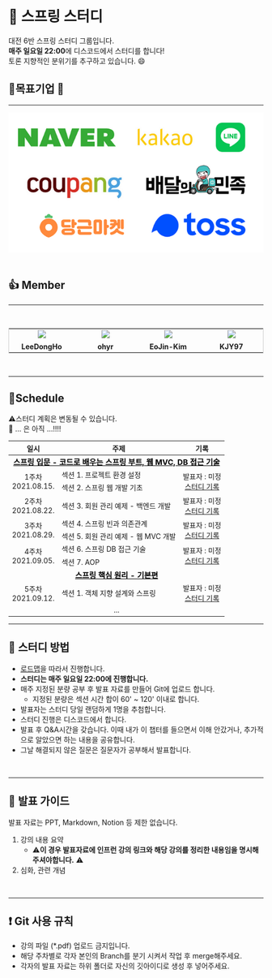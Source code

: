 # :roller_coaster: 스프링 스터디

대전 6반 스프링 스터디 그룹입니다. <br>
**매주 일요일 22:00**에 디스코드에서 스터디를 합니다!<br>
토론 지향적인 분위기를 추구하고 있습니다. :smile:


## :sparkling_heart:목표기업 :sparkling_heart:
---
![네카라쿠배당토](images/nklcbdt.png)
</br></br>
## :+1: Member
---
</br>
<table style="border:1px solid #4444">
<tr> 
<td align="center" width="120px"><a herf="https://github.com/KJY97"><img src="https://avatars.githubusercontent.com/u/18136160?v=4" width="100px"></a></td>
<td align="center" width="120px"><a herf="https://github.com/ohyr"><img src="https://avatars.githubusercontent.com/u/18694745?v=4" width="100px"></a></td>
<td align="center" width="120px"><a herf="https://github.com/EoJin-Kim"><img src="https://avatars.githubusercontent.com/u/62640679?v=4" width="100px"></a></td>
<td align="center" width="120px"><a herf="https://github.com/KJY97"><img src="https://avatars.githubusercontent.com/u/47266337?v=4" width="100px"></a></td>
</tr>
<tr style="font-weight:bold">
<td align="center"> LeeDongHo</td>
<td align="center"> ohyr </td>
<td align="center"> EoJin-Kim </td>
<td align="center"> KJY97 </td>
</tr>
</table>
</br>

---

## :calendar:Schedule
:warning:스터디 계획은 변동될 수 있습니다.   
:truck: ... 은 아직 ...!!!!
</br>   
<table width="550px">
    <thead>
        <tr>
            <th style="text-align:center">일시</th>
            <th style="text-align:center">주제</th>
            <th style="text-align:center">기록</th>
        </tr>
    </thead>
    <tbody>
        <tr>
            <td colspan="3" align="center"><a href="https://www.inflearn.com/course/%EC%8A%A4%ED%94%84%EB%A7%81-%EC%9E%85%EB%AC%B8-%EC%8A%A4%ED%94%84%EB%A7%81%EB%B6%80%ED%8A%B8/dashboard" style="color:black; font-size:15px"><b>스프링 입문 - 코드로 배우는 스프링 부트, 웹 MVC, DB 접근 기술</b></a></td>
        </tr>
        <tr>
            <td rowspan="2" align = "center"> 1주차 </br> 2021.08.15.</td>
            <td> 섹션 1. 프로젝트 환경 설정 </td>
            <td align="center" rowspan="2"> 발표자 : 미정 <br> <a href="./tree/main/1weeks">스터디 기록</a></td>
        </tr>
        <tr>
            <td> 섹션 2. 스프링 웹 개발 기초</td>
        </tr>
        <tr>
            <td align = "center"> 2주차 </br> 2021.08.22.</td>
            <td> 섹션 3. 회원 관리 예제 - 백엔드 개발 </td>
            <td align="center"> 발표자 : 미정 <br> <a href="">스터디 기록</a></td>
        </tr>
        <tr>
            <td rowspan="2"  align = "center"> 3주차 </br> 2021.08.29.</td>
            <td> 섹션 4. 스프링 빈과 의존관계 </td>
            <td rowspan="2"  align="center"> 발표자 : 미정 <br> <a href="">스터디 기록</a></td>
        </tr>
        <tr>
            <td> 섹션 5. 회원 관리 예제 - 웹 MVC 개발</td>
        </tr>
        <tr>
            <td rowspan="2"  align = "center"> 4주차 </br> 2021.09.05.</td>
            <td> 섹션 6. 스프링 DB 접근 기술 </td>
            <td rowspan="2"  align="center"> 발표자 : 미정 <br> <a href="">스터디 기록</a></td>
        </tr>
        <tr>
            <td> 섹션 7. AOP </td>
        </tr>
        <tr>
            <td colspan="3" align="center"><a href="https://www.inflearn.com/course/%EC%8A%A4%ED%94%84%EB%A7%81-%ED%95%B5%EC%8B%AC-%EC%9B%90%EB%A6%AC-%EA%B8%B0%EB%B3%B8%ED%8E%B8/dashboard" style="color:black; font-size:15px"><b>스프링 핵심 원리 - 기본편</b></a></td>
        </tr>
        <tr>
            <td align = "center"> 5주차 </br> 2021.09.12.</td>
            <td> 섹션 1. 객체 지향 설계와 스프링 </td>
            <td align="center"> 발표자 : 미정 <br> <a href="">스터디 기록</a></td>
        </tr>
        <tr>
            <td colspan="3" align="center"> ... </td>
        </tr>
    </tbody>
</table>

---

## :memo: 스터디 방법
* [로드맵](https://www.inflearn.com/roadmaps/373)을 따라서 진행합니다.
* **스터디는 매주 일요일 22:00에 진행합니다.**
* 매주 지정된 분량 공부 후 발표 자료를 만들어 Git에 업로드 합니다.
  * 지정된 분량은 섹션 시간 합이 60' ~ 120'  이내로 합니다.
* 발표자는 스터디 당일 랜덤하게 1명을 추첨합니다.
* 스터디 진행은 디스코드에서 합니다.
* 발표 후 Q&A시간을 갖습니다. 이때 내가 이 챕터를 들으면서 이해 안갔거나, 추가적으로 알았으면 하는 내용을 공유합니다. 
* 그날 해결되지 않은 질문은 질문자가 공부해서 발표합니다.  
</br>

--- 

## :green_book: 발표 가이드
발표 자료는 PPT, Markdown, Notion 등 제한 없습니다. 
1. 강의 내용 요약
   - :warning:**이 경우 발표자료에 인프런 강의 링크와 해당 강의를 정리한 내용임을 명시해주셔야합니다.** :warning:
2. 심화, 관련 개념   
</br>

---

## :heavy_exclamation_mark: Git 사용 규칙
- 강의 파일 (*.pdf) 업로드 금지입니다. 
- 해당 주차별로 각자 본인의 Branch를 분기 시켜서 작업 후 merge해주세요.
- 각자의 발표 자료는 하위 폴더로 자신의 깃아이디로 생성 후 넣어주세요.
